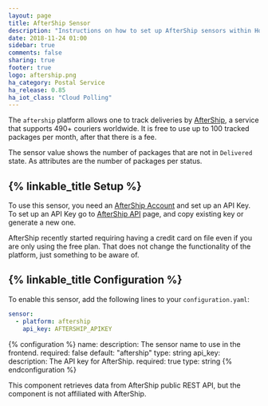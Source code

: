 ```yaml
---
layout: page
title: AfterShip Sensor
description: "Instructions on how to set up AfterShip sensors within Home Assistant."
date: 2018-11-24 01:00
sidebar: true
comments: false
sharing: true
footer: true
logo: aftership.png
ha_category: Postal Service
ha_release: 0.85
ha_iot_class: "Cloud Polling"
---
```


The `aftership` platform allows one to track deliveries by [AfterShip](https://www.aftership.com), a service that supports 490+ couriers worldwide. It is free to use up to 100 tracked packages per month, after that there is a fee.

The sensor value shows the number of packages that are not in `Delivered` state. As attributes are the number of packages per status.

## {% linkable_title Setup %}

To use this sensor, you need an [AfterShip Account](https://accounts.aftership.com/register) and set up an API Key. To set up an API Key go to [AfterShip API](https://secure.aftership.com/#/settings/api) page, and copy existing key or generate a new one.

<p class='note info'>
AfterShip recently started requiring having a credit card on file even if you are only using the free plan. That does not change the functionality of the platform, just something to be aware of.
</p>

## {% linkable_title Configuration %}

To enable this sensor, add the following lines to your `configuration.yaml`:

```yaml
sensor:
  - platform: aftership
    api_key: AFTERSHIP_APIKEY
```

{% configuration %}
name:
  description: The sensor name to use in the frontend.
  required: false
  default: "aftership"
  type: string
api_key:
  description: The API key for AfterShip.
  required: true
  type: string
{% endconfiguration %}

<p class='note info'>
This component retrieves data from AfterShip public REST API, but the component is not affiliated with AfterShip.
</p>
